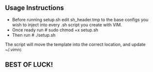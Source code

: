 ## Usage Instructions ## 
- Before running setup.sh edit sh_header.tmp to the base configs you wish to inject into every .sh script you create with VIM.
- Once ready run # sudo chmod +x setup.sh
- Then run # ./setup.sh

The script will move the template into the correct location, and update ~/.vimrc

## BEST OF LUCK! ##
